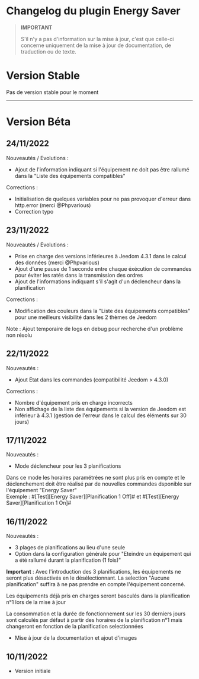 # Changelog du plugin Energy Saver

>**IMPORTANT**
>
>S'il n'y a pas d'information sur la mise à jour, c'est que celle-ci concerne uniquement de la mise à jour de documentation, de traduction ou de texte.

# Version Stable
Pas de version stable pour le moment

<hr/>

# Version Béta

## 24/11/2022
Nouveautés / Evolutions :
- Ajout de l'information indiquant si l'équipement ne doit pas être rallumé dans la "Liste des équipements compatibles"

Corrections : 
- Initialisation de quelques variables pour ne pas provoquer d'erreur dans http.error (merci @Phpvarious)
- Correction typo

## 23/11/2022
Nouveautés / Evolutions :
- Prise en charge des versions inférieures à Jeedom 4.3.1 dans le calcul des données (merci @Phpvarious)
- Ajout d'une pause de 1 seconde entre chaque éxécution de commandes pour éviter les ratés dans la transmission des ordres
- Ajout de l'informations indiquant s'il s'agit d'un déclencheur dans la planification

Corrections : 
- Modification des couleurs dans la "Liste des équipements compatibles" pour une meilleurs visibilité dans les 2 thèmes de Jeedom

Note : Ajout temporaire de logs en debug pour recherche d'un problème non résolu

## 22/11/2022
Nouveautés :
- Ajout Etat dans les commandes (compatibilité Jeedom > 4.3.0)

Corrections :
- Nombre d'équipement pris en charge incorrects
- Non affichage de la liste des équipements si la version de Jeedom est inférieur à 4.3.1 (gestion de l'erreur dans le calcul des éléments sur 30 jours)

## 17/11/2022
Nouveautés :
- Mode déclencheur pour les 3 planifications  

Dans ce mode les horaires paramétrées ne sont plus pris en compte et le déclenchement doit être réalisé par de nouvelles commandes dsponible sur l'équipement "Energy Saver"  
Exemple : #[Test][Energy Saver][Planification 1 Off]# et #[Test][Energy Saver][Planification 1 On]#

## 16/11/2022
Nouveautés :
- 3 plages de planifications au lieu d'une seule
- Option dans la configuration générale pour "Eteindre un équipement qui a été rallumé durant la planification (1 fois)"

**Important** :
Avec l'introduction des 3 planifications, les équipements ne seront plus désactivés en le désélectionnant. La selection "Aucune planification" suffira à ne pas prendre en compte l'équipement concerné.

Les équipements déjà pris en charges seront basculés dans la planification n°1 lors de la mise à jour

La consommation et la durée de fonctionnement sur les 30 derniers jours sont calculés par défaut à partir des horaires de la planification n°1 mais changeront en fonction de la planification selectionnées

- Mise à jour de la documentation et ajout d'images

## 10/11/2022
- Version initiale
